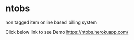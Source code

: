 # ntobs
non tagged item online based billing system

Click below link to see Demo
https://ntobs.herokuapp.com/
